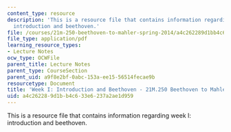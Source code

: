 ```yaml
---
content_type: resource
description: 'This is a resource file that contains information regarding week I:
  introduction and beethoven.'
file: /courses/21m-250-beethoven-to-mahler-spring-2014/a4c262289d1bb4c633e6237a2ae1d959_MIT21M_250S14_Week_I.pdf
file_type: application/pdf
learning_resource_types:
- Lecture Notes
ocw_type: OCWFile
parent_title: Lecture Notes
parent_type: CourseSection
parent_uid: a9f8e2bf-0abc-153a-ee15-56514fecae9b
resourcetype: Document
title: 'Week I: Introduction and Beethoven - 21M.250 Beethoven to Mahler Spring 2014'
uid: a4c26228-9d1b-b4c6-33e6-237a2ae1d959
---
```

This is a resource file that contains information regarding week I: introduction and beethoven.
